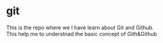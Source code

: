 # git
This is the repo where we I have learn about Git and Github.
<br>
This help me to understnad the basic concept of Gith&Github
